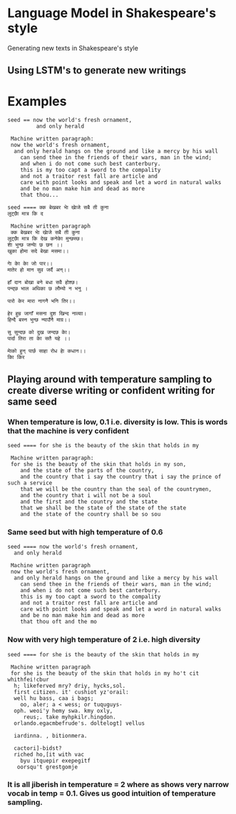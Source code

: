 # Language Model in Shakespeare's style

Generating new texts in Shakespeare's style

## Using LSTM's to generate new writings

# Examples

```
seed == now the world's fresh ornament,
         and only herald 

 Machine written paragraph:
 now the world's fresh ornament,
  and only herald hangs on the ground and like a mercy by his wall
    can send thee in the friends of their wars, man in the wind;
    and when i do not come such best canterbury.
    this is my too capt a sword to the compality
    and not a traitor rest fall are article and
    care with point looks and speak and let a word in natural walks
    and be no man make him and dead as more
    that thou...

seed ==== क्क बेखबर भाे खाेजे सबै ती कुना
लुट्छाै मात्र कि द

 Machine written paragraph 
 क्क बेखबर भाे खाेजे सबै ती कुना
लुट्छाै मात्र कि देख कनेकाे मुन्छस्छ।
शाे भुन्छ जन्याे छ छन ।।
खुका होमा सदे बेखा मसमा।।

गाे काे काे जो पार।।
मातेर हो मान सुव जर्दै अन्।।

हाँ दान बोखा बने बधा सवै होश्छ।
पन्द्छ भाल अथिका छ लौम्यो न भनु ।

पारो केर मारा नागनै भनि तिर।।

हेर हुम्र जागाँ मसना दुश खिन्द नाव्याा।
हिन्दै बस्न भुन्छ न्याउँनै माग्र।।

सु सुन्दछ को दुख जन्दछ काे।
पार्दा तिरा ता काे सतै यहे ।।

माेको हुन् पार्छ साहा रोध हाे कधान।।
काि किर
```


## Playing around with temperature sampling to create diverse writing or confident writing for same seed

### When temperature is low, 0.1 i.e. diversity is low. This is words that the machine is very confident

```
seed ==== for she is the beauty of the skin that holds in my

 Machine written paragraph:
 for she is the beauty of the skin that holds in my son,
    and the state of the parts of the country,
    and the country that i say the country that i say the prince of such a service
    that we will be the country than the seal of the countrymen,
    and the country that i will not be a soul
    and the first and the country and the state
    that we shall be the state of the state of the state
    and the state of the country shall be so sou
```

### Same seed but with high temperature of 0.6

```
seed ==== now the world's fresh ornament,
  and only herald 

 Machine written paragraph 
 now the world's fresh ornament,
  and only herald hangs on the ground and like a mercy by his wall
    can send thee in the friends of their wars, man in the wind;
    and when i do not come such best canterbury.
    this is my too capt a sword to the compality
    and not a traitor rest fall are article and
    care with point looks and speak and let a word in natural walks
    and be no man make him and dead as more
    that thou oft and the mo
```

### Now with very high temperature of 2 i.e. high diversity

```
seed ==== for she is the beauty of the skin that holds in my

 Machine written paragraph 
 for she is the beauty of the skin that holds in my ho't cit whithfei!cbur
  h; likeferved mry? driy, hycks,sol.
  first citizen. it' cushiot yz'orail:
  well hu bass, caa i bags;
    oo, aler; a < wess; or tuquguys-
  oph. weoi'y hemy swa. kmy oxly,
     reus;. take myhpkilr.hingdon.
  orlando.egacmbefrude's. doltelogt] vellus
 
  iardinna. , bitionmera.

  cactori]-bidst?
  riched ho,[it with vac
    byu itquepir exepegitf
   oorsqu't grestgomje
```

### It is all jiberish in temperature = 2 where as shows very narrow vocab in temp = 0.1. Gives us good intuition of temperature sampling.
